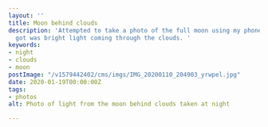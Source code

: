 ```yaml
---
layout: ''
title: Moon behind clouds
description: 'Attempted to take a photo of the full moon using my phone but all I
  got was bright light coming through the clouds. '
keywords:
- night
- clouds
- moon
postImage: "/v1579442402/cms/imgs/IMG_20200110_204903_yrwpel.jpg"
date: 2020-01-19T00:00:00Z
tags:
- photos
alt: Photo of light from the moon behind clouds taken at night

---
```

